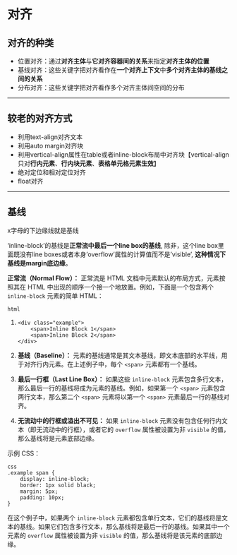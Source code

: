 # 对齐

## 对齐的种类

- 位置对齐：通过**对齐主体**与**它对齐容器间的关系**来指定**对齐主体的位置**
- 基线对齐：这些关键字把对齐看作在**一个对齐上下文**中**多个对齐主体的基线之间的关系**
- 分布对齐：这些关键字把对齐看作多个对齐主体间空间的分布

-----

## 较老的对齐方式

- 利用text-align对齐文本
- 利用auto margin对齐块
- 利用vertical-align属性在table或者inline-block布局中对齐块【vertical-align只对**行内元素**、**行内块元素**、**表格单元格元素生效**】
- 绝对定位和相对定位对齐
- float对齐

-----

## 基线

x字母的下边缘线就是基线

‘inline-block’的基线是**正常流中最后一个line box的基线**, 除非，这个line box里面既没有line boxes或者本身’overflow’属性的计算值而不是’visible’, **这种情况下基线是margin底边缘**。

**正常流（Normal Flow）：** 正常流是 HTML 文档中元素默认的布局方式，元素按照其在 HTML 中出现的顺序一个接一个地放置。例如，下面是一个包含两个 `inline-block` 元素的简单 HTML：

```
html
```

1. ```
   <div class="example">
       <span>Inline Block 1</span>
       <span>Inline Block 2</span>
   </div>
   ```

2. **基线（Baseline）：** 元素的基线通常是其文本基线，即文本底部的水平线，用于对齐行内元素。在上述例子中，每个 `<span>` 元素都有一个基线。

3. **最后一行框（Last Line Box）：** 如果这些 `inline-block` 元素包含多行文本，那么最后一行的基线将成为元素的基线。例如，如果第一个 `<span>` 元素包含两行文本，那么第二个 `<span>` 元素将以第一个 `<span>` 元素最后一行的基线对齐。

4. **无流动中的行框或溢出不可见：** 如果 `inline-block` 元素没有包含任何行内文本（即无流动中的行框），或者它的 `overflow` 属性被设置为非 `visible` 的值，那么基线将是元素底部边缘。

示例 CSS：

```
css
.example span {
    display: inline-block;
    border: 1px solid black;
    margin: 5px;
    padding: 10px;
}
```

在这个例子中，如果两个 `inline-block` 元素都包含单行文本，它们的基线将是文本的基线。如果它们包含多行文本，那么基线将是最后一行的基线。如果其中一个元素的 `overflow` 属性被设置为非 `visible` 的值，那么基线将是该元素的底部边缘。

